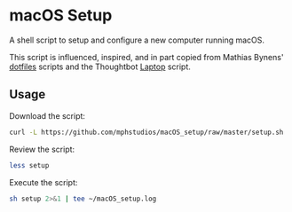 macOS Setup
===========

A shell script to setup and configure a new computer running macOS.

This script is influenced, inspired, and in part copied from Mathias Bynens' [dotfiles] scripts and the Thoughtbot [Laptop] script.

[dotfiles]: https://github.com/mathiasbynens/dotfiles
[Laptop]: https://github.com/thoughtbot/laptop


Usage
-----

Download the script:

```sh
curl -L https://github.com/mphstudios/macOS_setup/raw/master/setup.sh
```

Review the script:

```sh
less setup
```

Execute the script:

```sh
sh setup 2>&1 | tee ~/macOS_setup.log
```

